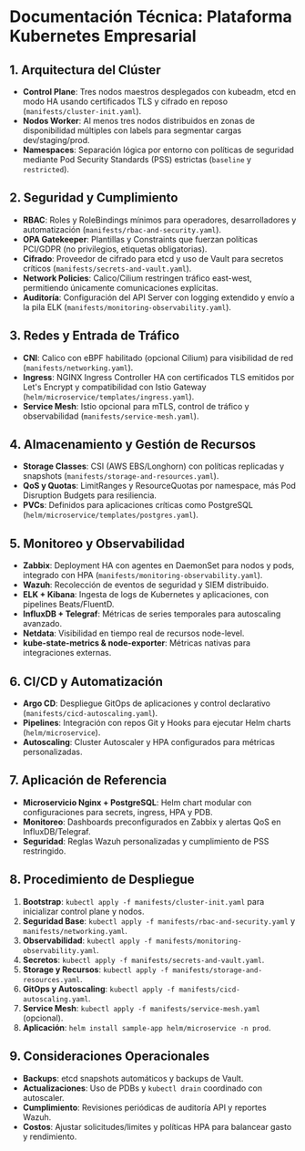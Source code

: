 # Documentación Técnica: Plataforma Kubernetes Empresarial

## 1. Arquitectura del Clúster
- **Control Plane**: Tres nodos maestros desplegados con kubeadm, etcd en modo HA usando certificados TLS y cifrado en reposo (`manifests/cluster-init.yaml`).
- **Nodos Worker**: Al menos tres nodos distribuidos en zonas de disponibilidad múltiples con labels para segmentar cargas dev/staging/prod.
- **Namespaces**: Separación lógica por entorno con políticas de seguridad mediante Pod Security Standards (PSS) estrictas (`baseline` y `restricted`).

## 2. Seguridad y Cumplimiento
- **RBAC**: Roles y RoleBindings mínimos para operadores, desarrolladores y automatización (`manifests/rbac-and-security.yaml`).
- **OPA Gatekeeper**: Plantillas y Constraints que fuerzan políticas PCI/GDPR (no privilegios, etiquetas obligatorias).
- **Cifrado**: Proveedor de cifrado para etcd y uso de Vault para secretos críticos (`manifests/secrets-and-vault.yaml`).
- **Network Policies**: Calico/Cilium restringen tráfico east-west, permitiendo únicamente comunicaciones explícitas.
- **Auditoría**: Configuración del API Server con logging extendido y envío a la pila ELK (`manifests/monitoring-observability.yaml`).

## 3. Redes y Entrada de Tráfico
- **CNI**: Calico con eBPF habilitado (opcional Cilium) para visibilidad de red (`manifests/networking.yaml`).
- **Ingress**: NGINX Ingress Controller HA con certificados TLS emitidos por Let's Encrypt y compatibilidad con Istio Gateway (`helm/microservice/templates/ingress.yaml`).
- **Service Mesh**: Istio opcional para mTLS, control de tráfico y observabilidad (`manifests/service-mesh.yaml`).

## 4. Almacenamiento y Gestión de Recursos
- **Storage Classes**: CSI (AWS EBS/Longhorn) con políticas replicadas y snapshots (`manifests/storage-and-resources.yaml`).
- **QoS y Quotas**: LimitRanges y ResourceQuotas por namespace, más Pod Disruption Budgets para resiliencia.
- **PVCs**: Definidos para aplicaciones críticas como PostgreSQL (`helm/microservice/templates/postgres.yaml`).

## 5. Monitoreo y Observabilidad
- **Zabbix**: Deployment HA con agentes en DaemonSet para nodos y pods, integrado con HPA (`manifests/monitoring-observability.yaml`).
- **Wazuh**: Recolección de eventos de seguridad y SIEM distribuido.
- **ELK + Kibana**: Ingesta de logs de Kubernetes y aplicaciones, con pipelines Beats/FluentD.
- **InfluxDB + Telegraf**: Métricas de series temporales para autoscaling avanzado.
- **Netdata**: Visibilidad en tiempo real de recursos node-level.
- **kube-state-metrics & node-exporter**: Métricas nativas para integraciones externas.

## 6. CI/CD y Automatización
- **Argo CD**: Despliegue GitOps de aplicaciones y control declarativo (`manifests/cicd-autoscaling.yaml`).
- **Pipelines**: Integración con repos Git y Hooks para ejecutar Helm charts (`helm/microservice`).
- **Autoscaling**: Cluster Autoscaler y HPA configurados para métricas personalizadas.

## 7. Aplicación de Referencia
- **Microservicio Nginx + PostgreSQL**: Helm chart modular con configuraciones para secrets, ingress, HPA y PDB.
- **Monitoreo**: Dashboards preconfigurados en Zabbix y alertas QoS en InfluxDB/Telegraf.
- **Seguridad**: Reglas Wazuh personalizadas y cumplimiento de PSS restringido.

## 8. Procedimiento de Despliegue
1. **Bootstrap**: `kubectl apply -f manifests/cluster-init.yaml` para inicializar control plane y nodos.
2. **Seguridad Base**: `kubectl apply -f manifests/rbac-and-security.yaml` y `manifests/networking.yaml`.
3. **Observabilidad**: `kubectl apply -f manifests/monitoring-observability.yaml`.
4. **Secretos**: `kubectl apply -f manifests/secrets-and-vault.yaml`.
5. **Storage y Recursos**: `kubectl apply -f manifests/storage-and-resources.yaml`.
6. **GitOps y Autoscaling**: `kubectl apply -f manifests/cicd-autoscaling.yaml`.
7. **Service Mesh**: `kubectl apply -f manifests/service-mesh.yaml` (opcional).
8. **Aplicación**: `helm install sample-app helm/microservice -n prod`.

## 9. Consideraciones Operacionales
- **Backups**: etcd snapshots automáticos y backups de Vault.
- **Actualizaciones**: Uso de PDBs y `kubectl drain` coordinado con autoscaler.
- **Cumplimiento**: Revisiones periódicas de auditoría API y reportes Wazuh.
- **Costos**: Ajustar solicitudes/limites y políticas HPA para balancear gasto y rendimiento.

